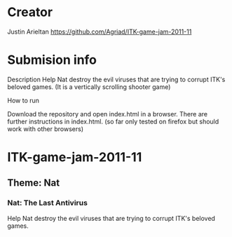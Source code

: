 # Creator
Justin Arieltan
https://github.com/Agriad/ITK-game-jam-2011-11

# Submision info
Description
Help Nat destroy the evil viruses that are trying to corrupt ITK's beloved games. (It is a vertically scrolling shooter game)

How to run

Download the repository and open index.html in a browser. There are further instructions in index.html. (so far only tested on firefox but should work with other browsers)


# ITK-game-jam-2011-11

## Theme: Nat

### Nat: The Last Antivirus
Help Nat destroy the evil viruses that are trying to corrupt ITK's beloved games.
